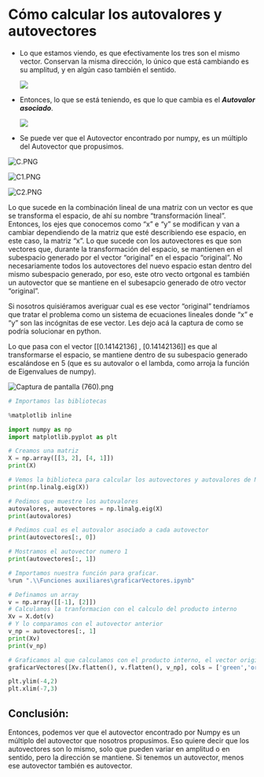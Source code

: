 # Cómo calcular los autovalores y autovectores

-   Lo que estamos viendo, es que efectivamente los tres son el mismo vector. Conservan la misma dirección, lo único que está cambiando es su amplitud, y en algún caso también el sentido.  
    
    ![](https://platzi.com/clases/1728-algebra-ml/23896-como-calcular-los-autovalores-y-autovectores/url)
-   Entonces, lo que se está teniendo, es que lo que cambia es el **_Autovalor asociado_**.  
    
    ![](https://platzi.com/clases/1728-algebra-ml/23896-como-calcular-los-autovalores-y-autovectores/url)
-   Se puede ver que el Autovector encontrado por numpy, es un múltiplo del Autovector que propusimos.

![C.PNG](https://static.platzi.com/media/user_upload/C-d1bd0e14-30c4-436d-8b97-1fc4f30637dd.jpg)  

![C1.PNG](https://static.platzi.com/media/user_upload/C1-02434739-54b1-4153-8f20-a1575fddcd3e.jpg)  

![C2.PNG](https://static.platzi.com/media/user_upload/C2-adaf03e0-9574-4fcd-ab34-d71b0cb183b2.jpg)


Lo que sucede en la combinación lineal de una matriz con un vector es que se transforma el espacio, de ahí su nombre “transformación lineal”. Entonces, los ejes que conocemos como “x” e “y” se modifican y van a cambiar dependiendo de la matriz que esté describiendo ese espacio, en este caso, la matriz “x”. Lo que sucede con los autovectores es que son vectores que, durante la transformación del espacio, se mantienen en el subespacio generado por el vector “original” en el espacio “original”. No necesariamente todos los autovectores del nuevo espacio estan dentro del mismo subespacio generado, por eso, este otro vecto ortgonal es también un autovector que se mantiene en el subesapcio generado de otro vector “original”.

Si nosotros quisiéramos averiguar cual es ese vector “original” tendríamos que tratar el problema como un sistema de ecuaciones lineales donde “x” e “y” son las incógnitas de ese vector. Les dejo acá la captura de como se podría solucionar en python.

Lo que pasa con el vector [[0.14142136] , [0.14142136]] es que al transformarse el espacio, se mantiene dentro de su subespacio generado escalándose en 5 (que es su autovalor o el lambda, como arroja la función de Eigenvalues de numpy).

![Captura de pantalla (760).png](https://static.platzi.com/media/user_upload/Captura%20de%20pantalla%20%28760%29-30976320-5e81-4ffa-9a69-8b751757b8e0.jpg)

```python
# Importamos las bibliotecas

%matplotlib inline

import numpy as np
import matplotlib.pyplot as plt

# Creamos una matriz
X = np.array([[3, 2], [4, 1]])
print(X)

# Vemos la biblioteca para calcular los autovectores y autovalores de Numpy
print(np.linalg.eig(X))

# Pedimos que muestre los autovalores
autovalores, autovectores = np.linalg.eig(X)
print(autovalores)

# Pedimos cual es el autovalor asociado a cada autovector 
print(autovectores[:, 0]) 

# Mostramos el autovector numero 1
print(autovectores[:, 1])

# Importamos nuestra función para graficar. 
%run ".\\Funciones auxiliares\graficarVectores.ipynb"

# Definamos un array 
v = np.array([[-1], [2]])
# Calculamos la tranformacion con el calculo del producto interno 
Xv = X.dot(v)
# Y lo comparamos con el autovector anterior 
v_np = autovectores[:, 1]
print(Xv)
print(v_np)

# Graficamos al que calculamos con el producto interno, el vector original y el que nos devolvió el método de Numpy
graficarVectores([Xv.flatten(), v.flatten(), v_np], cols = ['green','orange','blue'])

plt.ylim(-4,2)
plt.xlim(-7,3)
```

## Conclusión:

Entonces, podemos ver que el autovector encontrado por Numpy es un múltiplo del autovector que nosotros propusimos. Eso quiere decir que los autovectores son lo mismo, solo que pueden variar en amplitud o en sentido, pero la dirección se mantiene. Si tenemos un autovector, menos ese autovector también es autovector.